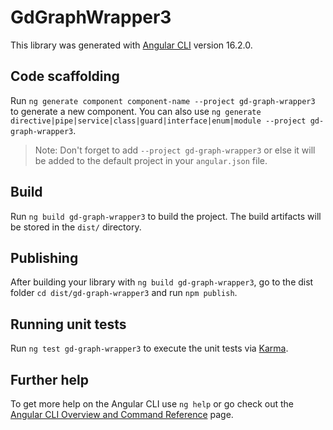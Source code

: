 # GdGraphWrapper3

This library was generated with [Angular CLI](https://github.com/angular/angular-cli) version 16.2.0.

## Code scaffolding

Run `ng generate component component-name --project gd-graph-wrapper3` to generate a new component. You can also use `ng generate directive|pipe|service|class|guard|interface|enum|module --project gd-graph-wrapper3`.
> Note: Don't forget to add `--project gd-graph-wrapper3` or else it will be added to the default project in your `angular.json` file. 

## Build

Run `ng build gd-graph-wrapper3` to build the project. The build artifacts will be stored in the `dist/` directory.

## Publishing

After building your library with `ng build gd-graph-wrapper3`, go to the dist folder `cd dist/gd-graph-wrapper3` and run `npm publish`.

## Running unit tests

Run `ng test gd-graph-wrapper3` to execute the unit tests via [Karma](https://karma-runner.github.io).

## Further help

To get more help on the Angular CLI use `ng help` or go check out the [Angular CLI Overview and Command Reference](https://angular.io/cli) page.

